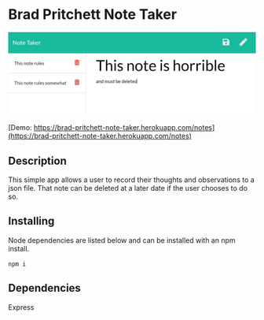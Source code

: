 # Brad Pritchett Note Taker
![screenshot](screenshot.jpg)

[Demo: https://brad-pritchett-note-taker.herokuapp.com/notes](https://brad-pritchett-note-taker.herokuapp.com/notes)
## Description
This simple app allows a user to record their thoughts and observations to a json file. That note can be deleted at a later date if the user chooses to do so.
## Installing
Node dependencies are listed below and can be installed with an npm install.

    npm i

## Dependencies
Express